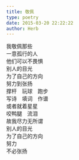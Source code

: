 ```yaml
---  
title: 敬佩  
type: poetry  
date: 2015-03-20 22:22:22  
author: Herb    
---  
```

我敬佩那些  
一意孤行的人  
他们可以不畏惧  
别人的目光  
为了自己的方向  
努力到张扬  
撑杆　玩球　跑步  
写诗　填词　作谱  
或者就着星星  
咬鸭腿　流泪  
故我尽力无所谓  
别人的目光  
为了自己的方向  
努力  
不必张扬